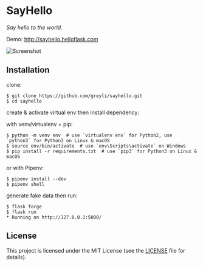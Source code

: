 # SayHello

*Say hello to the world.*

Demo: http://sayhello.helloflask.com

![Screenshot](http://helloflask.com/screenshots/sayhello.png)

## Installation

clone:
```
$ git clone https://github.com/greyli/sayhello.git
$ cd sayhello
```
create & activate virtual env then install dependency:

with venv/virtualenv + pip:
```
$ python -m venv env  # use `virtualenv env` for Python2, use `python3` for Python3 on Linux & macOS
$ source env/bin/activate  # use `env\Scripts\activate` on Windows
$ pip install -r requirements.txt  # use `pip3` for Python3 on Linux & macOS
```
or with Pipenv:
```
$ pipenv install --dev
$ pipenv shell
```
generate fake data then run:
```
$ flask forge
$ flask run
* Running on http://127.0.0.1:5000/
```

## License

This project is licensed under the MIT License (see the
[LICENSE](LICENSE) file for details).
